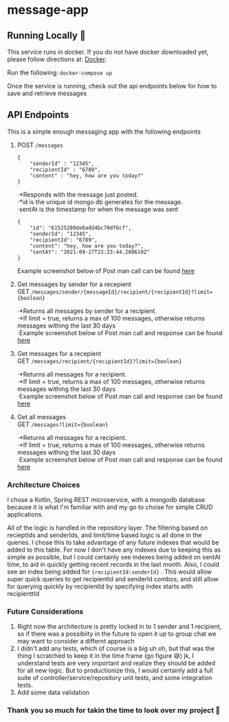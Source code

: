 # message-app

## Running Locally 💯
This service runs in docker. If you do not have docker downloaded yet, please follow directions at:
[Docker](https://docs.docker.com/get-docker/).

Run the following:
`docker-compose up`

Once the service is running, check out the api endpoints below for how to save and retrieve messages

## API Endpoints 

This is a simple enough messaging app with the following endpoints

1. POST ```/messages```
    
    ``` 
    {
        "senderId" : "12345",
        "recipientId" : "6789",
        "content" : "hey, how are you today?"
    }   
    ```
    ⋅*Responds with the message just posted.           
    ⋅*id is the unique id mongo db generates for the message.       
    ⋅sentAt is the timestamp for when the message was sent     
    ```
    {
        "id": "61525280de6add4bc70df6cf",
        "senderId": "12345",
        "recipientId": "6789",
        "content": "hey, how are you today?",
        "sentAt": "2021-09-27T23:23:44.280610Z"
    }
    ```
    Example screenshot below of Post man call can be found [here](https://github.com/elliotloftus/message-app/blob/main/postmanScreenshots/Post-example.png)

2. Get messages by sender for a recepient               
    GET ```/messages/sender/{messageId}/recipient/{recipientId}?limit={boolean}```

    ⋅*Returns all messages by sender for a recipient.         
    ⋅*If limit = true, returns a max of 100 messages, otherwise returns messages withing the last 30 days                   
    ⋅Example screenshot below of Post man call and response can be found [here](https://github.com/elliotloftus/message-app/blob/main/postmanScreenshots/Get-message-by-recipient-and-sender.png)

3. Get messages for a recepient              
    GET ```/messages/recipient/{recipientId}?limit={boolean}```

    ⋅*Returns all messages for a recipient.         
    ⋅*If limit = true, returns a max of 100 messages, otherwise returns messages withing the last 30 days                   
    ⋅Example screenshot below of Post man call and response can be found [here](https://github.com/elliotloftus/message-app/blob/main/postmanScreenshots/Get-message-by-recipient.png)

4. Get all messages             
   GET ```/messages?limit={boolean}```
   
    ⋅*Returns all messages for a recipient.         
    ⋅*If limit = true, returns a max of 100 messages, otherwise returns messages withing the last 30 days                   
    ⋅Example screenshot below of Post man call and response can be found [here](https://github.com/elliotloftus/message-app/blob/main/postmanScreenshots/Get-All-messages.png)
    
### Architecture Choices
I chose a Kotlin, Spring REST microservice, with a mongodb database because it is what I'm familiar with and my go to choise for simple CRUD applications.

All of the logic is handled in the repository layer. The filtering based on recieptIds and senderIds, and limit/time based logic is all done in the queries.  I chose this to take advantage of any future indexes that would be added to this table.  For now I don't have any indexes due to keeping this as simple as possible, but I could certainly see indexes being added on sentAt time, to aid in quickly getting recent records in the last month.  Also, I could see an index being added for ```{recipientId:senderId}``` . This would allow super quick queries to get recipientId and senderId combos, and still allow for querying quickly by recipientId
by specifying index starts with recipienttId

### Future Considerations
1. Right now the architecture is pretty locked in to 1 sender and 1 recipient, so if there was a possibiity in the future to open it up to group chat we may want to consider a differnt approach
2. I didn't add any tests, which of course is a big uh oh, but that was the thing I scratched to keep it in the time frame (go figure 😅) jk, I understand tests are very important and realize they should be added for all new logic.  But to productionize this, I would certainly add a full suite of controller/service/repository unit tests, and some integration tests.
3. Add some data validation 

### Thank you so much for takin the time to look over my project 🎉
